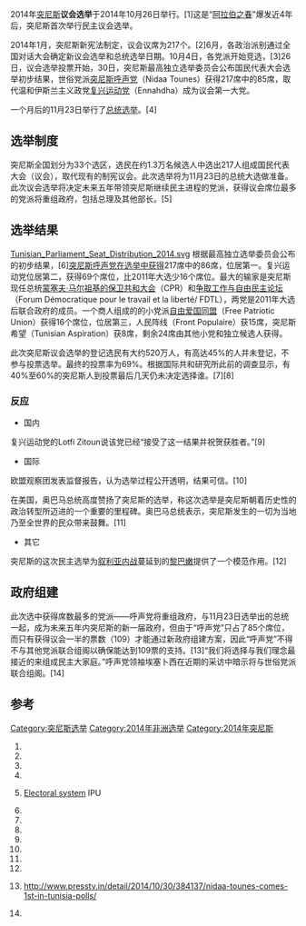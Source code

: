 2014年[突尼斯](https://zh.wikipedia.org/wiki/突尼斯 "wikilink")**议会选举**于2014年10月26日举行。\[1\]这是“[阿拉伯之春](../Page/阿拉伯之春.md "wikilink")”爆发近4年后，突尼斯首次举行民主议会选举。

2014年1月，突尼斯新宪法制定，议会议席为217个。\[2\]6月，各政治派别通过全国对话大会确定新议会选举和总统选举日期。10月4日，各党派开始竞选，\[3\]26日，议会选举投票开始，30日，突尼斯最高独立选举委员会公布国民代表大会选举初步结果，世俗党派[突尼斯呼声党](https://zh.wikipedia.org/wiki/突尼斯呼声党 "wikilink")（Nidaa Tounes）获得217席中的85席，取代温和伊斯兰主义政党[复兴运动党](https://zh.wikipedia.org/wiki/复兴运动党 "wikilink")（Ennahdha）成为议会第一大党。

一个月后的11月23日举行了[总统选举](../Page/2014年突尼斯总统选举.md "wikilink")。\[4\]

## 选举制度

突尼斯全国划分为33个选区，选民在约1.3万名候选人中选出217人组成国民代表大会（议会），取代现有的制宪议会。此次选举将为11月23日的总统大选做准备。此次议会选举将决定未来五年带领突尼斯继续民主进程的党派，获得议会席位最多的党派将重组政府，包括总理及其他部长。\[5\]

## 选举结果

[Tunisian_Parliament_Seat_Distribution_2014.svg](https://zh.wikipedia.org/wiki/File:Tunisian_Parliament_Seat_Distribution_2014.svg "fig:Tunisian_Parliament_Seat_Distribution_2014.svg") 根据最高独立选举委员会公布的初步结果，\[6\][突尼斯呼声党在选举中获得](https://zh.wikipedia.org/wiki/突尼斯呼声党 "wikilink")217席中的86席，位居第一。复兴运动党位居第二，获得69个席位，比2011年大选少16个席位。最大的输家是突尼斯现任总统[蒙塞夫·马尔祖基的](https://zh.wikipedia.org/wiki/蒙瑟夫·马佐基 "wikilink")[保卫共和大会](../Page/保卫共和大会.md "wikilink")（CPR）和[争取工作与自由民主论坛](../Page/争取工作与自由民主论坛.md "wikilink")（Forum Démocratique pour le travail et la liberté/ FDTL），两党是2011年大选后联合政府的成员。一个商人组成的的小党派[自由爱国同盟](https://zh.wikipedia.org/wiki/自由爱国同盟 "wikilink")（Free Patriotic Union）获得16个席位，位居第三，人民阵线（Front Populaire）获15席，突尼斯希望（Tunisian Aspiration）获8席，剩余24席由其他小党和独立候选人获得。

此次突尼斯议会选举的登记选民有大约520万人，有高达45%的人并未登记，不参与投票选举。最终的投票率为69%。根据国际共和研究所此前的调查显示，有40%至60%的突尼斯人到投票最后几天仍未决定选择谁。\[7\]\[8\]

### 反应

  - 国内

复兴运动党的Lotfi Zitoun说该党已经“接受了这一结果并祝贺获胜者。”\[9\]

  - 国际

欧盟观察团发表监督报告，认为选举过程公开透明，结果可信。\[10\]

在美国，奥巴马总统高度赞扬了突尼斯的选举，称这次选举是突尼斯朝着历史性的政治转型所迈进的一个重要的里程碑。奥巴马总统表示，突尼斯发生的一切为当地乃至全世界的民众带来鼓舞。\[11\]

  - 其它

突尼斯的这次民主选举为[叙利亚内战](../Page/叙利亚内战.md "wikilink")蔓延到的[黎巴嫩](../Page/黎巴嫩.md "wikilink")提供了一个模范作用。\[12\]

## 政府组建

此次选中获得席数最多的党派——呼声党将重组政府，与11月23日选举出的总统一起，成为未来五年内突尼斯的新一届政府，但由于“呼声党”只占了85个席位，而只有获得议会一半的票数（109）才能通过新政府组建方案，因此“呼声党”不得不与其他党派联合组阁以确保能达到109票的支持。\[13\]“我们将选择与我们理念最接近的来组成民主大家庭。”呼声党领袖埃塞卜西在近期的采访中暗示将与世俗党派联合组阁。\[14\]

## 参考

[Category:突尼斯选举](https://zh.wikipedia.org/wiki/Category:突尼斯选举 "wikilink") [Category:2014年非洲选举](https://zh.wikipedia.org/wiki/Category:2014年非洲选举 "wikilink") [Category:2014年突尼斯](https://zh.wikipedia.org/wiki/Category:2014年突尼斯 "wikilink")

1.

2.

3.

4.

5.  [Electoral system](http://www.ipu.org/parline-e/reports/2392_B.htm) IPU

6.

7.

8.

9.

10.

11.

12.

13. <http://www.presstv.in/detail/2014/10/30/384137/nidaa-tounes-comes-1st-in-tunisia-polls/>

14.